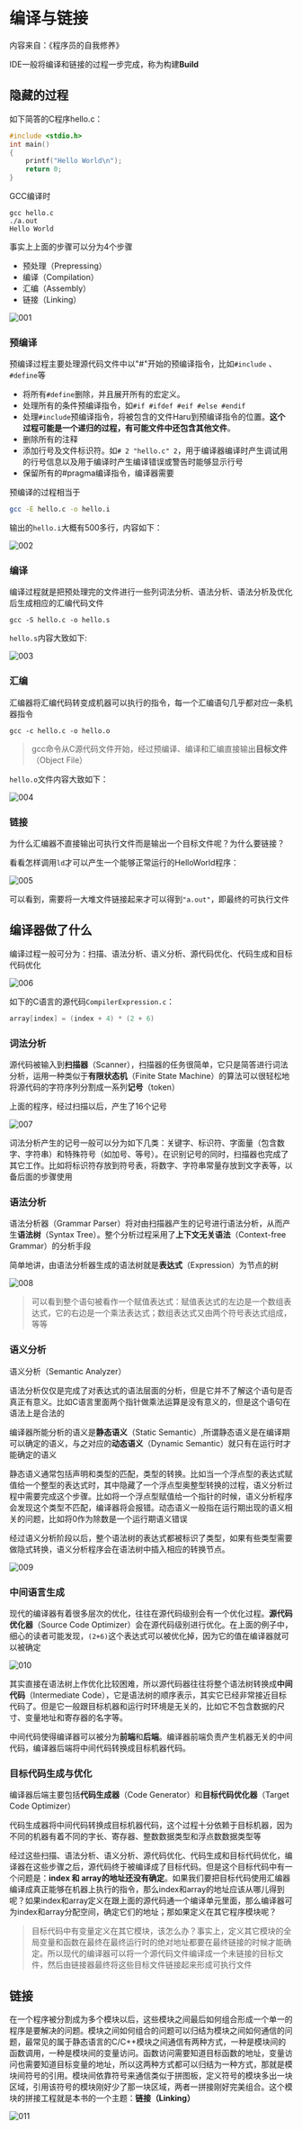 # 编译与链接

内容来自：《程序员的自我修养》



IDE一般将编译和链接的过程一步完成，称为构建**Build**



## 隐藏的过程

如下简答的C程序hello.c：

```c
#include <stdio.h>
int main()
{
    printf("Hello World\n");
    return 0;
}
```

GCC编译时

```shell
gcc hello.c
./a.out
Hello World
```

事实上上面的步骤可以分为4个步骤

+ 预处理（Prepressing）
+ 编译（Compilation）
+ 汇编（Assembly）
+ 链接（Linking）

![001](https://github.com/winfredzen/iOS-Basic/blob/master/%E8%AE%A1%E7%AE%97%E6%9C%BA%E5%9F%BA%E7%A1%80/images/001.png)



### 预编译

预编译过程主要处理源代码文件中以"#"开始的预编译指令，比如`#include` 、` #define`等

+ 将所有`#define`删除，并且展开所有的宏定义。
+ 处理所有的条件预编译指令，如`#if #ifdef #eif #else #endif`
+ 处理`#include`预编译指令，将被包含的文件Haru到预编译指令的位置。**这个过程可能是一个递归的过程，有可能文件中还包含其他文件**。
+ 删除所有的注释
+ 添加行号及文件标识符。如`# 2 "hello.c" 2`，用于编译器编译时产生调试用的行号信息以及用于编译时产生编译错误或警告时能够显示行号
+ 保留所有的#pragma编译指令，编译器需要

预编译的过程相当于

```sh
gcc -E hello.c -o hello.i
```

输出的`hello.i`大概有500多行，内容如下：

![002](https://github.com/winfredzen/iOS-Basic/blob/master/%E8%AE%A1%E7%AE%97%E6%9C%BA%E5%9F%BA%E7%A1%80/images/002.png)



### 编译

编译过程就是把预处理完的文件进行一些列词法分析、语法分析、语法分析及优化后生成相应的汇编代码文件

```shell
gcc -S hello.c -o hello.s
```

`hello.s`内容大致如下:

![003](https://github.com/winfredzen/iOS-Basic/blob/master/%E8%AE%A1%E7%AE%97%E6%9C%BA%E5%9F%BA%E7%A1%80/images/003.png)



### 汇编

汇编器将汇编代码转变成机器可以执行的指令，每一个汇编语句几乎都对应一条机器指令

```shell
gcc -c hello.c -o hello.o
```

> gcc命令从C源代码文件开始，经过预编译、编译和汇编直接输出**目标文件**（Object File）

`hello.o`文件内容大致如下：

![004](https://github.com/winfredzen/iOS-Basic/blob/master/%E8%AE%A1%E7%AE%97%E6%9C%BA%E5%9F%BA%E7%A1%80/images/004.png)



### 链接

为什么汇编器不直接输出可执行文件而是输出一个目标文件呢？为什么要链接？

看看怎样调用`ld`才可以产生一个能够正常运行的HelloWorld程序：

![005](https://github.com/winfredzen/iOS-Basic/blob/master/%E8%AE%A1%E7%AE%97%E6%9C%BA%E5%9F%BA%E7%A1%80/images/005.png)

可以看到，需要将一大堆文件链接起来才可以得到`"a.out"`，即最终的可执行文件



## 编译器做了什么

编译过程一般可分为：扫描、语法分析、语义分析、源代码优化、代码生成和目标代码优化

![006](https://github.com/winfredzen/iOS-Basic/blob/master/%E8%AE%A1%E7%AE%97%E6%9C%BA%E5%9F%BA%E7%A1%80/images/006.png)



如下的C语言的源代码`CompilerExpression.c`：

```c
array[index] = (index + 4) * (2 + 6)
```



### 词法分析

源代码被输入到**扫描器**（Scanner），扫描器的任务很简单，它只是简答进行词法分析，运用一种类似于**有限状态机**（Finite State Machine）的算法可以很轻松地将源代码的字符序列分割成一系列**记号**（token）

上面的程序，经过扫描以后，产生了16个记号

![007](https://github.com/winfredzen/iOS-Basic/blob/master/%E8%AE%A1%E7%AE%97%E6%9C%BA%E5%9F%BA%E7%A1%80/images/007.png)

词法分析产生的记号一般可以分为如下几类：关键字、标识符、字面量（包含数字、字符串）和特殊符号（如加号、等号）。在识别记号的同时，扫描器也完成了其它工作。比如将标识符存放到符号表，将数字、字符串常量存放到文字表等，以备后面的步骤使用



### 语法分析

语法分析器（Grammar Parser）将对由扫描器产生的记号进行语法分析，从而产生**语法树**（Syntax Tree）。整个分析过程采用了**上下文无关语法**（Context-free Grammar）的分析手段

简单地讲，由语法分析器生成的语法树就是**表达式**（Expression）为节点的树

![008](https://github.com/winfredzen/iOS-Basic/blob/master/%E8%AE%A1%E7%AE%97%E6%9C%BA%E5%9F%BA%E7%A1%80/images/008.png)

> 可以看到整个语句被看作一个赋值表达式：赋值表达式的左边是一个数组表达式，它的右边是一个乘法表达式；数组表达式又由两个符号表达式组成，等等





### 语义分析

语义分析（Semantic Analyzer）

语法分析仅仅是完成了对表达式的语法层面的分析，但是它并不了解这个语句是否真正有意义。比如C语言里面两个指针做乘法运算是没有意义的，但是这个语句在语法上是合法的

编译器所能分析的语义是**静态语义**（Static Semantic）,所谓静态语义是在编译期可以确定的语义，与之对应的**动态语义**（Dynamic Semantic）就只有在运行时才能确定的语义

静态语义通常包括声明和类型的匹配，类型的转换。比如当一个浮点型的表达式赋值给一个整型的表达式时，其中隐藏了一个浮点型奥整型转换的过程，语义分析过程中需要完成这个步骤。比如将一个浮点型赋值给一个指针的时候，语义分析程序会发现这个类型不匹配，编译器将会报错。动态语义一般指在运行期出现的语义相关的问题，比如将0作为除数是一个运行期语义错误

经过语义分析阶段以后，整个语法树的表达式都被标识了类型，如果有些类型需要做隐式转换，语义分析程序会在语法树中插入相应的转换节点。

![009](https://github.com/winfredzen/iOS-Basic/blob/master/%E8%AE%A1%E7%AE%97%E6%9C%BA%E5%9F%BA%E7%A1%80/images/009.png)



### 中间语言生成

现代的编译器有着很多层次的优化，往往在源代码级别会有一个优化过程。**源代码优化器**（Source Code Optimizer）会在源代码级别进行优化。在上面的例子中，细心的读者可能发现，`(2+6)`这个表达式可以被优化掉，因为它的值在编译器就可以被确定

![010](https://github.com/winfredzen/iOS-Basic/blob/master/%E8%AE%A1%E7%AE%97%E6%9C%BA%E5%9F%BA%E7%A1%80/images/010.png)

其实直接在语法树上作优化比较困难，所以源代码器往往将整个语法树转换成**中间代码**（Intermediate Code），它是语法树的顺序表示，其实它已经非常接近目标代码了。但是它一般跟目标机器和运行时环境是无关的，比如它不包含数据的尺寸、变量地址和寄存器的名字等。

中间代码使得编译器可以被分为**前端**和**后端**。编译器前端负责产生机器无关的中间代码，编译器后端将中间代码转换成目标机器代码。



### 目标代码生成与优化

编译器后端主要包括**代码生成器**（Code Generator）和**目标代码优化器**（Target Code Optimizer）

代码生成器将中间代码转换成目标机器代码，这个过程十分依赖于目标机器，因为不同的机器有着不同的字长、寄存器、整数数据类型和浮点数数据类型等



经过这些扫描、语法分析、语义分析、源代码优化、代码生成和目标代码优化，编译器在这些步骤之后，源代码终于被编译成了目标代码。但是这个目标代码中有一个问题是：**index 和 array的地址还没有确定**。如果我们要把目标代码使用汇编器编译成真正能够在机器上执行的指令，那么index和array的地址应该从哪儿得到呢？如果index和array定义在跟上面的源代码通一个编译单元里面，那么编译器可为index和array分配空间，确定它们的地址；那如果定义在其它程序模块呢？

> 目标代码中有变量定义在其它模块，该怎么办？事实上，定义其它模块的全局变量和函数在最终在最终运行时的绝对地址都要在最终链接的时候才能确定。所以现代的编译器可以将一个源代码文件编译成一个未链接的目标文件，然后由链接器最终将这些目标文件链接起来形成可执行文件



## 链接

在一个程序被分割成为多个模块以后，这些模块之间最后如何组合形成一个单一的程序是要解决的问题。模块之间如何组合的问题可以归结为模块之间如何通信的问题，最常见的属于静态语言的C/C++模块之间通信有两种方式，一种是模块间的函数调用，一种是模块间的变量访问。函数访问需要知道目标函数的地址，变量访问也需要知道目标变量的地址，所以这两种方式都可以归结为一种方式，那就是模块间符号的引用。模块间依靠符号来通信类似于拼图板，定义符号的模块多出一块区域，引用该符号的模块刚好少了那一块区域，两者一拼接刚好完美组合。这个模块的拼接工程就是本书的一个主题：**链接（Linking）**

![011](https://github.com/winfredzen/iOS-Basic/blob/master/%E8%AE%A1%E7%AE%97%E6%9C%BA%E5%9F%BA%E7%A1%80/images/011.png)































